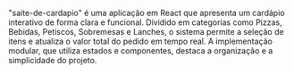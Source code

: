 "saite-de-cardapio" é uma aplicação em React que apresenta um cardápio interativo de forma clara e funcional. Dividido em categorias como Pizzas, Bebidas, Petiscos, Sobremesas e Lanches, o sistema permite a seleção de itens e atualiza o valor total do pedido em tempo real. A implementação modular, que utiliza estados e componentes, destaca a organização e a simplicidade do projeto.
